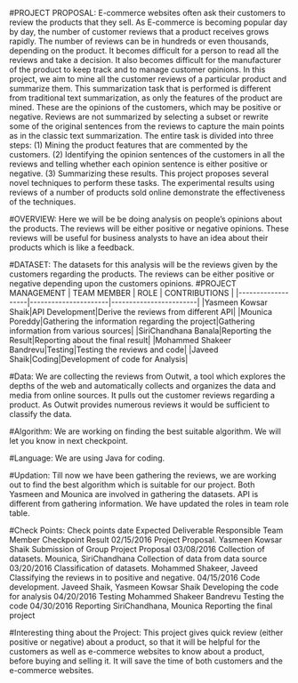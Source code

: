 #PROJECT PROPOSAL:
E-commerce websites often ask their customers to review the products that they sell. As E-commerce is becoming popular day by day, the number of customer reviews that a product receives grows rapidly. The number of reviews can be in hundreds or even thousands, depending on the product. It becomes difficult for a person to read all the reviews and take a decision. It also becomes difficult for the manufacturer of the product to keep track and to manage customer opinions. In this project, we aim to mine all the customer reviews of a particular product and summarize them. This summarization task that is performed is different from traditional text summarization, as only the features of the product are mined. These are the opinions of the customers, which may be positive or negative. Reviews are not summarized by selecting a subset or rewrite some of the original sentences from the reviews to capture the main points as in the classic text summarization. The entire task is divided into three steps:
 (1) Mining the product features that are commented by the customers.
(2) Identifying the opinion sentences of the customers in all the reviews and telling whether each opinion sentence is either positive or negative.
(3) Summarizing these results.
 This project proposes several novel techniques to perform these tasks. The experimental results using reviews of a number of products sold online demonstrate the effectiveness of the techniques.

#OVERVIEW: 
Here we will be be doing analysis on people’s opinions about the products. The reviews will be either positive or negative opinions. These reviews will be useful for business analysts to have an idea about their products which is like a feedback. 

#DATASET: 
The datasets for this analysis will be the reviews given by the customers regarding the products. The reviews can be either positive or negative depending upon the customers opinions.
#PROJECT MANAGEMENT
| TEAM MEMBER | ROLE | CONTRIBUTIONS |
|-------------------|----------------------|------------------------|
|Yasmeen Kowsar Shaik|API Development|Derive the reviews from different API|
|Mounica Poreddy|Gathering the information regarding the project|Gathering information from various sources|
|SiriChandhana Banala|Reporting the Result|Reporting about the final result|
|Mohammed Shakeer Bandrevu|Testing|Testing the reviews and code|
|Javeed Shaik|Coding|Development of code for Analysis|



#Data: 
We are collecting the reviews from Outwit, a tool which explores the depths of the web and automatically collects and organizes the data and media from online sources. It pulls out the customer reviews regarding a product. As Outwit provides numerous reviews it would be sufficient to classify the data.

#Algorithm: 
We are working on finding the best suitable algorithm. We will let you know in next checkpoint.

#Language:
We are using Java for coding.

#Updation: 
Till now we have been gathering the reviews, we are working out to find the best algorithm which is suitable for our project. Both Yasmeen and Mounica are involved in gathering the datasets. API is different from gathering information. We have updated the roles in team role table.

#Check Points:
Check points date	Expected Deliverable	Responsible Team Member	Checkpoint Result
02/15/2016	Project Proposal.	Yasmeen Kowsar Shaik	Submission of Group Project Proposal
03/08/2016	Collection of datasets.	Mounica, SiriChandhana	Collection of data from data source
03/20/2016	Classification of datasets.	Mohammed Shakeer, Javeed 	Classifying the reviews in to positive and negative.
04/15/2016	Code development.	Javeed Shaik, Yasmeen Kowsar Shaik	Developing the code for analysis
04/20/2016	Testing	Mohammed Shakeer Bandrevu	Testing the code
04/30/2016	Reporting	SiriChandhana,      Mounica	Reporting the final project



#Interesting thing about the Project:
This project gives quick review (either positive or negative) about a product, so that it will be helpful for the customers as well as e-commerce websites to know about a product, before buying and selling it. It will save the time of both customers and the e-commerce websites.

